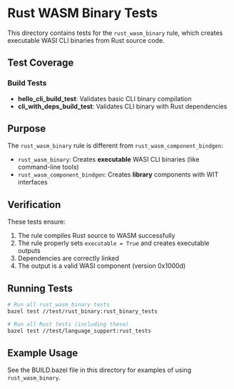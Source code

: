 # Rust WASM Binary Tests

This directory contains tests for the `rust_wasm_binary` rule, which creates
executable WASI CLI binaries from Rust source code.

## Test Coverage

### Build Tests

- **hello_cli_build_test**: Validates basic CLI binary compilation
- **cli_with_deps_build_test**: Validates CLI binary with Rust dependencies

## Purpose

The `rust_wasm_binary` rule is different from `rust_wasm_component_bindgen`:

- `rust_wasm_binary`: Creates **executable** WASI CLI binaries (like command-line tools)
- `rust_wasm_component_bindgen`: Creates **library** components with WIT interfaces

## Verification

These tests ensure:
1. The rule compiles Rust source to WASM successfully
2. The rule properly sets `executable = True` and creates executable outputs
3. Dependencies are correctly linked
4. The output is a valid WASI component (version 0x1000d)

## Running Tests

```bash
# Run all rust_wasm_binary tests
bazel test //test/rust_binary:rust_binary_tests

# Run all Rust tests (including these)
bazel test //test/language_support:rust_tests
```

## Example Usage

See the BUILD.bazel file in this directory for examples of using `rust_wasm_binary`.
